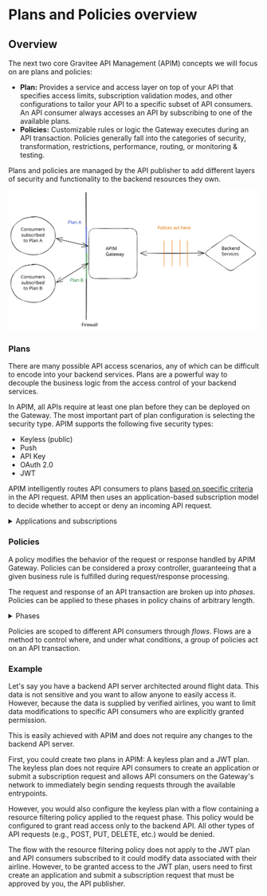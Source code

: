 # Plans and Policies overview

## Overview

The next two core Gravitee API Management (APIM) concepts we will focus on are plans and policies:

* **Plan:** Provides a service and access layer on top of your API that specifies access limits, subscription validation modes, and other configurations to tailor your API to a specific subset of API consumers. An API consumer always accesses an API by subscribing to one of the available plans.
* **Policies:** Customizable rules or logic the Gateway executes during an API transaction. Policies generally fall into the categories of security, transformation, restrictions, performance, routing, or monitoring & testing.

Plans and policies are managed by the API publisher to add different layers of security and functionality to the backend resources they own.

<img src="../../../../.gitbook/assets/file.excalidraw (5).svg" alt="Gateway plans and policies" class="gitbook-drawing">

### Plans

There are many possible API access scenarios, any of which can be difficult to encode into your backend services. Plans are a powerful way to decouple the business logic from the access control of your backend services.&#x20;

In APIM, all APIs require at least one plan before they can be deployed on the Gateway. The most important part of plan configuration is selecting the security type. APIM supports the following five security types:

* Keyless (public)
* Push
* API Key
* OAuth 2.0
* JWT

APIM intelligently routes API consumers to plans [based on specific criteria](../../../manging-your-apis-with-gravitee-api-management/preparing-apis-for-subscribers/plans/#plan-selection) in the API request. APIM then uses an application-based subscription model to decide whether to accept or deny an incoming API request.&#x20;

<details>

<summary>Applications and subscriptions</summary>

Plans are an access layer around APIs. An _application_ allows an API consumer to register and agree to this plan. If the registration is approved by the API publisher, the result is a successful contract, or _subscription_.

To access your APIs, consumers must register an application and submit a subscription request to a published API plan. Applications act on behalf of the user to request tokens, provide user identity information, and retrieve protected resources from remote services and APIs.

API publishers can modify a subscription at any time, which includes transferring API consumers to a different plan, pausing the subscription, setting an expiration date, or permanently closing a subscription.

#### **Keyless plan subscriptions**

Because keyless plans do not require authorization, APIs with keyless plans do not require the API consumer to create an application or submit a subscription request. Deployed APIs with a keyless plan will be publicly available on the Gateway's network.

</details>

### Policies

A policy modifies the behavior of the request or response handled by APIM Gateway. Policies can be considered a proxy controller, guaranteeing that a given business rule is fulfilled during request/response processing.

The request and response of an API transaction are broken up into _phases_. Policies can be applied to these phases in policy chains of arbitrary length.

<details>

<summary>Phases</summary>

Gateway APIs have the following phases:

* **Request:** For both traditional and message proxy APIs, this phase is executed before invoking the backend service. Policies can act on the headers and content of traditional proxy APIs.
* **Publish:** This phase occurs after the request phase and allows policies to act on each incoming message before it is sent to the backend service. This phase only applies to message proxy APIs.
* **Response:** For both traditional proxy and message proxy APIs, this phase is executed after invoking the backend service. Policies can act on the headers and content of traditional proxy APIs.
* **Subscribe:** This phase is executed after the response phase and allows policies to act on each outgoing message before it is sent to the client application. This phase only applies to message proxy APIs.

</details>

Policies are scoped to different API consumers through _flows_. Flows are a method to control where, and under what conditions, a group of policies act on an API transaction.&#x20;

### Example

Let's say you have a backend API server architected around flight data. This data is not sensitive and you want to allow anyone to easily access it. However, because the data is supplied by verified airlines, you want to limit data modifications to specific API consumers who are explicitly granted permission.&#x20;

This is easily achieved with APIM and does not require any changes to the backend API server.&#x20;

First, you could create two plans in APIM: A keyless plan and a JWT plan. The keyless plan does not require API consumers to create an application or submit a subscription request and allows API consumers on the Gateway's network to immediately begin sending requests through the available entrypoints.

However, you would also configure the keyless plan with a flow containing a resource filtering policy applied to the request phase. This policy would be configured to grant read access only to the backend API. All other types of API requests (e.g., POST, PUT, DELETE, etc.) would be denied.

The flow with the resource filtering policy does not apply to the JWT plan and API consumers subscribed to it could modify data associated with their airline. However, to be granted access to the JWT plan, users need to first create an application and submit a subscription request that must be approved by you, the API publisher.
